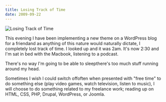 ```yaml
---
title: Losing Track of Time
date: 2009-09-22
---
```


![Losing Track of Time](https://source.unsplash.com/4v9Kk01mEbY/1600x900)

This evening I have been implementing a new theme on a WordPress blog for a friendand as anything of this nature would naturally dictate, I completely lost track of time. I looked up and it was 2am. It's now 2:30 and I'm sat in bed with the Macbook, listening to a podcast.

There's no way I'm going to be able to sleepthere's too much stuff running around my head.

Sometimes I wish I could switch offoften when presented with "free time" to do something else (play video games, watch television, listen to music), I will choose to do something related to my freelance work; reading up on HTML, CSS, PHP, Drupal, WordPress, or Joomla.